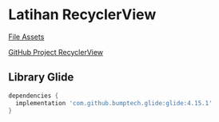 # Latihan RecyclerView

[File Assets](https://drive.google.com/file/d/1iVADp1E-xzbO_oV7H1L4V3CXZoFs5Otj/view?usp=sharing)

[GitHub Project RecyclerView](https://github.com/mankart/recyclerview)

## Library Glide

```build.gradle
dependencies {
  implementation 'com.github.bumptech.glide:glide:4.15.1'
}
```
